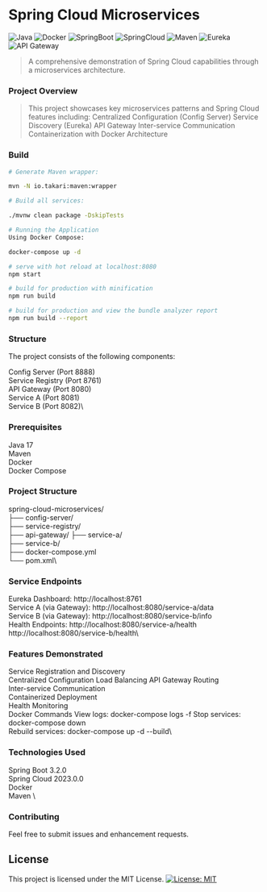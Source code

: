 # Spring Cloud Microservices

![Java](https://img.shields.io/badge/java-%23ED8B00.svg?style=for-the-badge&logo=openjdk&logoColor=white)
![Docker](https://img.shields.io/badge/docker-%230db7ed.svg?style=for-the-badge&logo=docker&logoColor=white)
![SpringBoot](https://img.shields.io/badge/SpringBoot-6DB33D?style=for-the-badge&logo=spring&logoColor=white)
![SpringCloud](https://img.shields.io/badge/SpringCloud-6DB33D?style=for-the-badge&logo=spring&logoColor=white)
![Maven](https://img.shields.io/badge/Maven-C71A36?style=for-the-badge&logo=apache-maven&logoColor=white)
![Eureka](https://img.shields.io/badge/Eureka-000000?style=for-the-badge&logo=Eureka&logoColor=white)
![API Gateway](https://img.shields.io/badge/API%20Gateway-000000?style=for-the-badge&logo=API%20Gateway&logoColor=white)

> A comprehensive demonstration of Spring Cloud capabilities through a microservices architecture.
### Project Overview

> This project showcases key microservices patterns and Spring Cloud features including:
> Centralized Configuration (Config Server)
> Service Discovery (Eureka)
> API Gateway
> Inter-service Communication
> Containerization with Docker
> Architecture


### Build

```bash
# Generate Maven wrapper:

mvn -N io.takari:maven:wrapper

# Build all services:

./mvnw clean package -DskipTests

# Running the Application
Using Docker Compose:

docker-compose up -d

# serve with hot reload at localhost:8080
npm start

# build for production with minification
npm run build

# build for production and view the bundle analyzer report
npm run build --report
```

### Structure

The project consists of the following components:

Config Server (Port 8888)\
Service Registry (Port 8761)\
API Gateway (Port 8080)\
Service A (Port 8081)\
Service B (Port 8082)\

### Prerequisites

Java 17\
Maven\
Docker\
Docker Compose

### Project Structure

spring-cloud-microservices/\
├── config-server/\
├── service-registry/\
├── api-gateway/
├── service-a/\
├── service-b/\
├── docker-compose.yml\
└── pom.xml\


### Service Endpoints

Eureka Dashboard: http://localhost:8761\
Service A (via Gateway): http://localhost:8080/service-a/data\
Service B (via Gateway): http://localhost:8080/service-b/info\
Health Endpoints:
http://localhost:8080/service-a/health\
http://localhost:8080/service-b/health\

### Features Demonstrated

Service Registration and Discovery\
Centralized Configuration
Load Balancing
API Gateway Routing\
Inter-service Communication\
Containerized Deployment\
Health Monitoring\
Docker Commands
View logs: docker-compose logs -f
Stop services: docker-compose down\
Rebuild services: docker-compose up -d --build\

### Technologies Used

Spring Boot 3.2.0\
Spring Cloud 2023.0.0\
Docker\
Maven \

### Contributing
Feel free to submit issues and enhancement requests.

## License
This project is licensed under the MIT License.
[![License: MIT](https://img.shields.io/badge/License-MIT-yellow.svg)](https://opensource.org/licenses/MIT)